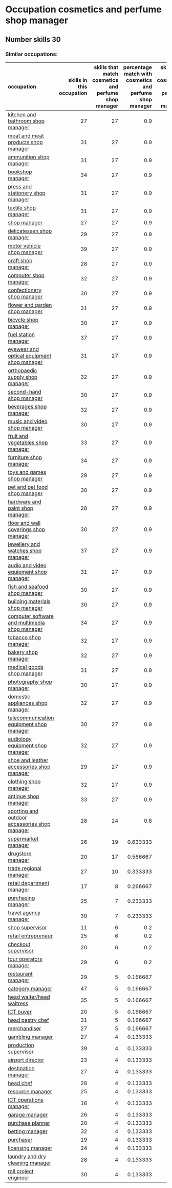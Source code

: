 # Occupation cosmetics and perfume shop manager
## Number skills 30
### Similar occupations:
| occupation                                                                                        |   skills in this occupation |   skills that match cosmetics and perfume shop manager |   percentage match with cosmetics and perfume shop manager |   skills not in cosmetics and perfume shop manager |
|:--------------------------------------------------------------------------------------------------|----------------------------:|-------------------------------------------------------:|-----------------------------------------------------------:|---------------------------------------------------:|
| [kitchen and bathroom shop manager](kitchen_and_bathroom_shop_manager.md)                         |                          27 |                                                     27 |                                                   0.9      |                                                  0 |
| [meat and meat products shop manager](meat_and_meat_products_shop_manager.md)                     |                          31 |                                                     27 |                                                   0.9      |                                                  4 |
| [ammunition shop manager](ammunition_shop_manager.md)                                             |                          31 |                                                     27 |                                                   0.9      |                                                  4 |
| [bookshop manager](bookshop_manager.md)                                                           |                          34 |                                                     27 |                                                   0.9      |                                                  7 |
| [press and stationery shop manager](press_and_stationery_shop_manager.md)                         |                          31 |                                                     27 |                                                   0.9      |                                                  4 |
| [textile shop manager](textile_shop_manager.md)                                                   |                          31 |                                                     27 |                                                   0.9      |                                                  4 |
| [shop manager](shop_manager.md)                                                                   |                          27 |                                                     27 |                                                   0.9      |                                                  0 |
| [delicatessen shop manager](delicatessen_shop_manager.md)                                         |                          29 |                                                     27 |                                                   0.9      |                                                  2 |
| [motor vehicle shop manager](motor_vehicle_shop_manager.md)                                       |                          39 |                                                     27 |                                                   0.9      |                                                 12 |
| [craft shop manager](craft_shop_manager.md)                                                       |                          28 |                                                     27 |                                                   0.9      |                                                  1 |
| [computer shop manager](computer_shop_manager.md)                                                 |                          32 |                                                     27 |                                                   0.9      |                                                  5 |
| [confectionery shop manager](confectionery_shop_manager.md)                                       |                          30 |                                                     27 |                                                   0.9      |                                                  3 |
| [flower and garden shop manager](flower_and_garden_shop_manager.md)                               |                          31 |                                                     27 |                                                   0.9      |                                                  4 |
| [bicycle shop manager](bicycle_shop_manager.md)                                                   |                          30 |                                                     27 |                                                   0.9      |                                                  3 |
| [fuel station manager](fuel_station_manager.md)                                                   |                          37 |                                                     27 |                                                   0.9      |                                                 10 |
| [eyewear and optical equipment shop manager](eyewear_and_optical_equipment_shop_manager.md)       |                          31 |                                                     27 |                                                   0.9      |                                                  4 |
| [orthopaedic supply shop manager](orthopaedic_supply_shop_manager.md)                             |                          32 |                                                     27 |                                                   0.9      |                                                  5 |
| [second-hand shop manager](second-hand_shop_manager.md)                                           |                          30 |                                                     27 |                                                   0.9      |                                                  3 |
| [beverages shop manager](beverages_shop_manager.md)                                               |                          32 |                                                     27 |                                                   0.9      |                                                  5 |
| [music and video shop manager](music_and_video_shop_manager.md)                                   |                          30 |                                                     27 |                                                   0.9      |                                                  3 |
| [fruit and vegetables shop manager](fruit_and_vegetables_shop_manager.md)                         |                          33 |                                                     27 |                                                   0.9      |                                                  6 |
| [furniture shop manager](furniture_shop_manager.md)                                               |                          34 |                                                     27 |                                                   0.9      |                                                  7 |
| [toys and games shop manager](toys_and_games_shop_manager.md)                                     |                          29 |                                                     27 |                                                   0.9      |                                                  2 |
| [pet and pet food shop manager](pet_and_pet_food_shop_manager.md)                                 |                          30 |                                                     27 |                                                   0.9      |                                                  3 |
| [hardware and paint shop manager](hardware_and_paint_shop_manager.md)                             |                          28 |                                                     27 |                                                   0.9      |                                                  1 |
| [floor and wall coverings shop manager](floor_and_wall_coverings_shop_manager.md)                 |                          30 |                                                     27 |                                                   0.9      |                                                  3 |
| [jewellery and watches shop manager](jewellery_and_watches_shop_manager.md)                       |                          37 |                                                     27 |                                                   0.9      |                                                 10 |
| [audio and video equipment shop manager](audio_and_video_equipment_shop_manager.md)               |                          31 |                                                     27 |                                                   0.9      |                                                  4 |
| [fish and seafood shop manager](fish_and_seafood_shop_manager.md)                                 |                          30 |                                                     27 |                                                   0.9      |                                                  3 |
| [building materials shop manager](building_materials_shop_manager.md)                             |                          30 |                                                     27 |                                                   0.9      |                                                  3 |
| [computer software and multimedia shop manager](computer_software_and_multimedia_shop_manager.md) |                          34 |                                                     27 |                                                   0.9      |                                                  7 |
| [tobacco shop manager](tobacco_shop_manager.md)                                                   |                          32 |                                                     27 |                                                   0.9      |                                                  5 |
| [bakery shop manager](bakery_shop_manager.md)                                                     |                          32 |                                                     27 |                                                   0.9      |                                                  5 |
| [medical goods shop manager](medical_goods_shop_manager.md)                                       |                          31 |                                                     27 |                                                   0.9      |                                                  4 |
| [photography shop manager](photography_shop_manager.md)                                           |                          30 |                                                     27 |                                                   0.9      |                                                  3 |
| [domestic appliances shop manager](domestic_appliances_shop_manager.md)                           |                          32 |                                                     27 |                                                   0.9      |                                                  5 |
| [telecommunication equipment shop manager](telecommunication_equipment_shop_manager.md)           |                          30 |                                                     27 |                                                   0.9      |                                                  3 |
| [audiology equipment shop manager](audiology_equipment_shop_manager.md)                           |                          32 |                                                     27 |                                                   0.9      |                                                  5 |
| [shoe and leather accessories shop manager](shoe_and_leather_accessories_shop_manager.md)         |                          29 |                                                     27 |                                                   0.9      |                                                  2 |
| [clothing shop manager](clothing_shop_manager.md)                                                 |                          32 |                                                     27 |                                                   0.9      |                                                  5 |
| [antique shop manager](antique_shop_manager.md)                                                   |                          33 |                                                     27 |                                                   0.9      |                                                  6 |
| [sporting and outdoor accessories shop manager](sporting_and_outdoor_accessories_shop_manager.md) |                          28 |                                                     24 |                                                   0.8      |                                                  4 |
| [supermarket manager](supermarket_manager.md)                                                     |                          26 |                                                     19 |                                                   0.633333 |                                                  7 |
| [drugstore manager](drugstore_manager.md)                                                         |                          20 |                                                     17 |                                                   0.566667 |                                                  3 |
| [trade regional manager](trade_regional_manager.md)                                               |                          27 |                                                     10 |                                                   0.333333 |                                                 17 |
| [retail department manager](retail_department_manager.md)                                         |                          17 |                                                      8 |                                                   0.266667 |                                                  9 |
| [purchasing manager](purchasing_manager.md)                                                       |                          25 |                                                      7 |                                                   0.233333 |                                                 18 |
| [travel agency manager](travel_agency_manager.md)                                                 |                          30 |                                                      7 |                                                   0.233333 |                                                 23 |
| [shop supervisor](shop_supervisor.md)                                                             |                          11 |                                                      6 |                                                   0.2      |                                                  5 |
| [retail entrepreneur](retail_entrepreneur.md)                                                     |                          25 |                                                      6 |                                                   0.2      |                                                 19 |
| [checkout supervisor](checkout_supervisor.md)                                                     |                          20 |                                                      6 |                                                   0.2      |                                                 14 |
| [tour operators manager](tour_operators_manager.md)                                               |                          29 |                                                      6 |                                                   0.2      |                                                 23 |
| [restaurant manager](restaurant_manager.md)                                                       |                          29 |                                                      5 |                                                   0.166667 |                                                 24 |
| [category manager](category_manager.md)                                                           |                          47 |                                                      5 |                                                   0.166667 |                                                 42 |
| [head waiter/head waitress](head_waiter-head_waitress.md)                                         |                          35 |                                                      5 |                                                   0.166667 |                                                 30 |
| [ICT buyer](ICT_buyer.md)                                                                         |                          20 |                                                      5 |                                                   0.166667 |                                                 15 |
| [head pastry chef](head_pastry_chef.md)                                                           |                          31 |                                                      5 |                                                   0.166667 |                                                 26 |
| [merchandiser](merchandiser.md)                                                                   |                          27 |                                                      5 |                                                   0.166667 |                                                 22 |
| [gambling manager](gambling_manager.md)                                                           |                          27 |                                                      4 |                                                   0.133333 |                                                 23 |
| [production supervisor](production_supervisor.md)                                                 |                          39 |                                                      4 |                                                   0.133333 |                                                 35 |
| [airport director](airport_director.md)                                                           |                          23 |                                                      4 |                                                   0.133333 |                                                 19 |
| [destination manager](destination_manager.md)                                                     |                          27 |                                                      4 |                                                   0.133333 |                                                 23 |
| [head chef](head_chef.md)                                                                         |                          28 |                                                      4 |                                                   0.133333 |                                                 24 |
| [resource manager](resource_manager.md)                                                           |                          25 |                                                      4 |                                                   0.133333 |                                                 21 |
| [ICT operations manager](ICT_operations_manager.md)                                               |                          16 |                                                      4 |                                                   0.133333 |                                                 12 |
| [garage manager](garage_manager.md)                                                               |                          26 |                                                      4 |                                                   0.133333 |                                                 22 |
| [purchase planner](purchase_planner.md)                                                           |                          20 |                                                      4 |                                                   0.133333 |                                                 16 |
| [betting manager](betting_manager.md)                                                             |                          32 |                                                      4 |                                                   0.133333 |                                                 28 |
| [purchaser](purchaser.md)                                                                         |                          19 |                                                      4 |                                                   0.133333 |                                                 15 |
| [licensing manager](licensing_manager.md)                                                         |                          24 |                                                      4 |                                                   0.133333 |                                                 20 |
| [laundry and dry cleaning manager](laundry_and_dry_cleaning_manager.md)                           |                          28 |                                                      4 |                                                   0.133333 |                                                 24 |
| [rail project engineer](rail_project_engineer.md)                                                 |                          30 |                                                      4 |                                                   0.133333 |                                                 26 |
